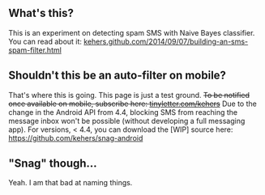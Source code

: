 ## What's this?

This is an experiment on detecting spam SMS with Naive Bayes classifier. You can read about it: [kehers.github.com/2014/09/07/building-an-sms-spam-filter.html](http://kehers.github.com/2014/09/07/building-an-sms-spam-filter.html)

## Shouldn't this be an auto-filter on mobile?

That's where this is going. This page is just a test ground. ~~To be notified once available on mobile, subscribe here: [tinyletter.com/kehers](https://tinyletter.com/kehers)~~ Due to the change in the Android API from 4.4, blocking SMS from reaching the message inbox won't be possible (without developing a full messaging app). For versions, < 4.4, you can download the [WIP] source here: https://github.com/kehers/snag-android

## "Snag" though...

Yeah. I am that bad at naming things.
